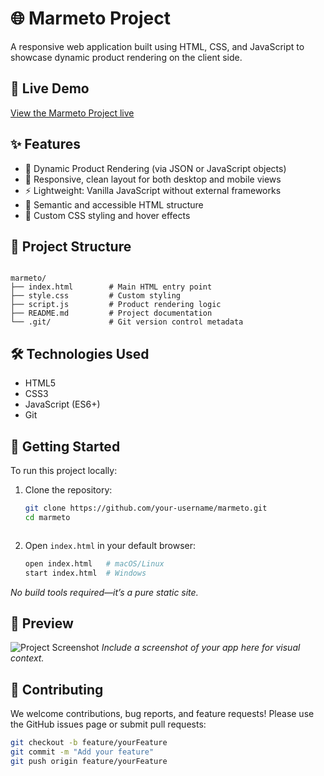 # 🌐 Marmeto Project

A responsive web application built using HTML, CSS, and JavaScript to showcase dynamic product rendering on the client side.

## 🔗 Live Demo

[View the Marmeto Project live](https://santosh-kumar-sahoo-marmetoproject.netlify.app/)

## ✨ Features

- 🧩 Dynamic Product Rendering (via JSON or JavaScript objects)
- 🎨 Responsive, clean layout for both desktop and mobile views
- ⚡ Lightweight: Vanilla JavaScript without external frameworks
- 🧠 Semantic and accessible HTML structure
- 💅 Custom CSS styling and hover effects

## 📂 Project Structure

```

marmeto/
├── index.html        # Main HTML entry point
├── style.css         # Custom styling
├── script.js         # Product rendering logic
├── README.md         # Project documentation
└── .git/             # Git version control metadata

```

## 🛠️ Technologies Used

- HTML5
- CSS3
- JavaScript (ES6+)
- Git

## 🚀 Getting Started

To run this project locally:

1. Clone the repository:
   ```bash
   git clone https://github.com/your-username/marmeto.git
   cd marmeto
   ```

````
````

2. Open `index.html` in your default browser:

   ```bash
   open index.html   # macOS/Linux
   start index.html  # Windows
   ```

*No build tools required—it’s a pure static site.*

## 📸 Preview

![Project Screenshot](assets/screenshot.png)
*Include a screenshot of your app here for visual context.*

## 🤝 Contributing

We welcome contributions, bug reports, and feature requests!
Please use the GitHub issues page or submit pull requests:

```bash
git checkout -b feature/yourFeature
git commit -m "Add your feature"
git push origin feature/yourFeature
```
````
